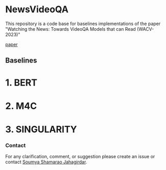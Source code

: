 # NewsVideoQA
This repository is a code base for baselines implementations of the paper "Watching the News: Towards VideoQA Models that can Read (WACV-2023)"

[paper](https://arxiv.org/pdf/2211.05588)

## Baselines

# 1. BERT
# 2. M4C
# 3. SINGULARITY

### Contact
For any clarification, comment, or suggestion please create an issue or contact [Soumya Shamarao Jahagirdar](https://www.linkedin.com/in/soumya-jahagirdar/).

